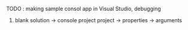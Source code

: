 TODO : making sample consol app in Visual Studio, debugging 
1. blank solution -> console project
project -> properties -> arguments 
